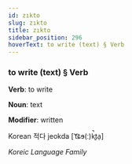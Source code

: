 ```yaml
---
id: zıkto
slug: zıkto
title: zıkto
sidebar_position: 296
hoverText: to write (text) § Verb
---
```


### to write (text) § Verb

**Verb**: to write

**Noun**: text

**Modifier**: written

Korean 적다 jeokda [ˈt͡ɕɘ(ː)k̚t͈a̠]

*Koreic Language Family*